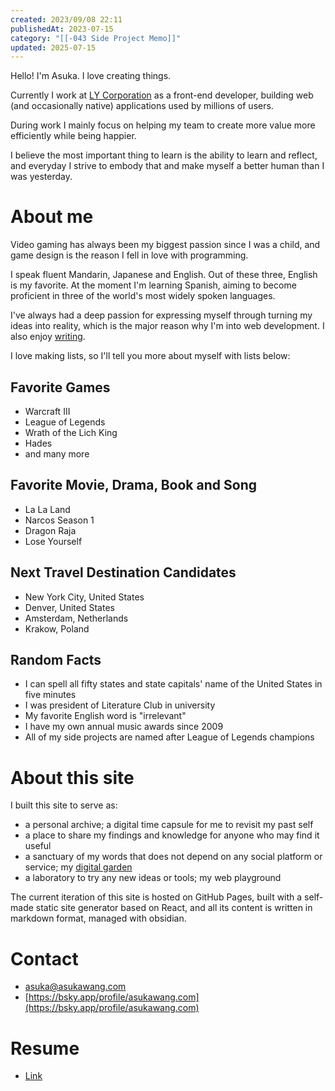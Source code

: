 ```yaml
---
created: 2023/09/08 22:11
publishedAt: 2023-07-15
category: "[[-043 Side Project Memo]]"
updated: 2025-07-15
---
```


Hello! I'm Asuka. I love creating things.

Currently I work at [LY Corporation](https://www.lycorp.co.jp/en/) as a front-end developer, building web (and occasionally native) applications used by millions of users.

During work I mainly focus on helping my team to create more value more efficiently while being happier.

I believe the most important thing to learn is the ability to learn and reflect, and everyday I strive to embody that and make myself a better human than I was yesterday.

# About me

Video gaming has always been my biggest passion since I was a child, and game design is the reason I fell in love with programming.

I speak fluent Mandarin, Japanese and English. Out of these three, English is my favorite. At the moment I'm learning Spanish, aiming to become proficient in three of the world's most widely spoken languages.

I've always had a deep passion for expressing myself through turning my ideas into reality, which is the major reason why I'm into web development. I also enjoy [writing](https://asukawang.com/blog/blogging-and-digital-gardening).

I love making lists, so I'll tell you more about myself with lists below:

## Favorite Games

- Warcraft III
- League of Legends
- Wrath of the Lich King
- Hades
- and many more

## Favorite Movie, Drama, Book and Song

- La La Land
- Narcos Season 1
- Dragon Raja
- Lose Yourself

## Next Travel Destination Candidates

- New York City, United States
- Denver, United States
- Amsterdam, Netherlands
- Krakow, Poland

## Random Facts

- I can spell all fifty states and state capitals' name of the United States in five minutes
- I was president of Literature Club in university
- My favorite English word is "irrelevant"
- I have my own annual music awards since 2009
- All of my side projects are named after League of Legends champions

# About this site

I built this site to serve as:

- a personal archive; a digital time capsule for me to revisit my past self
- a place to share my findings and knowledge for anyone who may find it useful
- a sanctuary of my words that does not depend on any social platform or service; my [digital garden](http://asukawang.com/blog/blogging-and-digital-gardening)
- a laboratory to try any new ideas or tools; my web playground

The current iteration of this site is hosted on GitHub Pages, built with a self-made static site generator based on React, and all its content is written in markdown format, managed with obsidian.

# Contact

- asuka@asukawang.com
- [https://bsky.app/profile/asukawang.com](https://bsky.app/profile/asukawang.com)

# Resume

- [Link](/resume)
